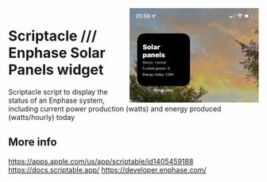 <img src="./image.jpg" alt="Scriptacle Enphase Widget" width="260" align="right">

# Scriptacle /// Enphase Solar Panels widget

Scriptacle script to display the status of an Enphase system,
including current power production (watts) and energy produced (watts/hourly) today  

## More info

https://apps.apple.com/us/app/scriptable/id1405459188
https://docs.scriptable.app/
https://developer.enphase.com/
